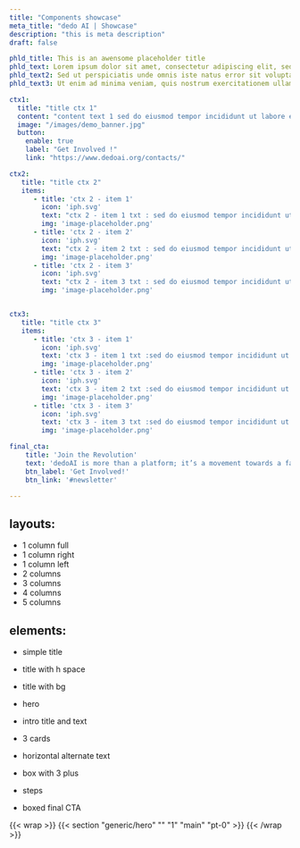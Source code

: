```yaml
---
title: "Components showcase"
meta_title: "dedo AI | Showcase"
description: "this is meta description"
draft: false

phld_title: This is an awensome placeholder title
phld_text: Lorem ipsum dolor sit amet, consectetur adipiscing elit, sed do eiusmod tempor incididunt ut labore et dolore magna aliqua. Ut enim ad minim veniam, quis nostrud exercitation ullamco laboris nisi ut aliquip ex ea commodo consequat. Duis aute irure dolor in reprehenderit in voluptate velit esse cillum dolore eu fugiat nulla pariatur. Excepteur sint occaecat cupidatat non proident, sunt in culpa qui officia deserunt mollit anim id est laborum.
phld_text2: Sed ut perspiciatis unde omnis iste natus error sit voluptatem accusantium doloremque laudantium, totam rem aperiam, eaque ipsa quae ab illo inventore veritatis et quasi architecto beatae vitae dicta sunt explicabo. Nemo enim ipsam voluptatem quia voluptas sit aspernatur aut odit aut fugit, sed quia consequuntur magni dolores eos qui ratione voluptatem sequi nesciunt. Neque porro quisquam est, qui dolorem ipsum quia dolor sit amet, consectetur, adipisci velit, sed quia non numquam eius modi tempora incidunt ut labore et dolore magnam aliquam quaerat voluptatem.
phld_text3: Ut enim ad minima veniam, quis nostrum exercitationem ullam corporis suscipit laboriosam, nisi ut aliquid ex ea commodi consequatur? Quis autem vel eum iure reprehenderit qui in ea voluptate velit esse quam nihil molestiae consequatur, vel illum qui dolorem eum fugiat quo voluptas nulla pariatur?

ctx1:
  title: "title ctx 1"
  content: "content text 1 sed do eiusmod tempor incididunt ut labore et dolore magna aliqua. Ut enim ad minim veniam, quis nostrud exercitation ullamco laboris nisi ut aliquip ex ea commodo consequat. Duis aute irure dolor in reprehenderit in voluptate velit esse cillum dolore eu fugiat nulla pariatur. Excepteur sint occaecat cupidatat non proident, sunt in culpa qui officia deserunt mollit anim id est laborum."
  image: "/images/demo_banner.jpg"
  button:
    enable: true
    label: "Get Involved !"
    link: "https://www.dedoai.org/contacts/"

ctx2:
   title: "title ctx 2"
   items:
      - title: 'ctx 2 - item 1'
        icon: 'iph.svg'
        text: "ctx 2 - item 1 txt : sed do eiusmod tempor incididunt ut labore et dolore magna aliqua. Ut enim ad minim veniam, quis nostrud exercitation ullamco laboris nisi ut aliquip ex ea commodo consequat. Duis aute irure dolor in reprehenderit in voluptate velit esse cillum dolore eu fugiat nulla pariatur. Excepteur sint occaecat cupidatat non proident, sunt in culpa qui officia deserunt mollit anim id est laborum."
        img: 'image-placeholder.png'
      - title: 'ctx 2 - item 2'
        icon: 'iph.svg'
        text: "ctx 2 - item 2 txt : sed do eiusmod tempor incididunt ut labore et dolore magna aliqua. Ut enim ad minim veniam, quis nostrud exercitation ullamco laboris nisi ut aliquip ex ea commodo consequat. Duis aute irure dolor in reprehenderit in voluptate velit esse cillum dolore eu fugiat nulla pariatur. Excepteur sint occaecat cupidatat non proident, sunt in culpa qui officia deserunt mollit anim id est laborum."
        img: 'image-placeholder.png'
      - title: 'ctx 2 - item 3'
        icon: 'iph.svg'
        text: "ctx 2 - item 3 txt : sed do eiusmod tempor incididunt ut labore et dolore magna aliqua. Ut enim ad minim veniam, quis nostrud exercitation ullamco laboris nisi ut aliquip ex ea commodo consequat. Duis aute irure dolor in reprehenderit in voluptate velit esse cillum dolore eu fugiat nulla pariatur. Excepteur sint occaecat cupidatat non proident, sunt in culpa qui officia deserunt mollit anim id est laborum."
        img: 'image-placeholder.png'


ctx3:
   title: "title ctx 3"
   items:
      - title: 'ctx 3 - item 1'
        icon: 'iph.svg'
        text: 'ctx 3 - item 1 txt :sed do eiusmod tempor incididunt ut labore et dolore magna aliqua. Ut enim ad minim veniam, quis nostrud exercitation ullamco laboris nisi ut aliquip ex ea commodo consequat. Duis aute irure dolor in reprehenderit in voluptate velit esse cillum dolore eu fugiat nulla pariatur. Excepteur sint occaecat cupidatat non proident, sunt in culpa qui officia deserunt mollit anim id est laborum.'
        img: 'image-placeholder.png'
      - title: 'ctx 3 - item 2'
        icon: 'iph.svg'
        text: 'ctx 3 - item 2 txt :sed do eiusmod tempor incididunt ut labore et dolore magna aliqua. Ut enim ad minim veniam, quis nostrud exercitation ullamco laboris nisi ut aliquip ex ea commodo consequat. Duis aute irure dolor in reprehenderit in voluptate velit esse cillum dolore eu fugiat nulla pariatur. Excepteur sint occaecat cupidatat non proident, sunt in culpa qui officia deserunt mollit anim id est laborum.'
        img: 'image-placeholder.png'
      - title: 'ctx 3 - item 3'
        icon: 'iph.svg'
        text: 'ctx 3 - item 3 txt :sed do eiusmod tempor incididunt ut labore et dolore magna aliqua. Ut enim ad minim veniam, quis nostrud exercitation ullamco laboris nisi ut aliquip ex ea commodo consequat. Duis aute irure dolor in reprehenderit in voluptate velit esse cillum dolore eu fugiat nulla pariatur. Excepteur sint occaecat cupidatat non proident, sunt in culpa qui officia deserunt mollit anim id est laborum.'
        img: 'image-placeholder.png'

final_cta:
    title: 'Join the Revolution'
    text: 'dedoAI is more than a platform; it’s a movement towards a fairer, more transparent data economy. Be part of the change.'
    btn_label: 'Get Involved!'
    btn_link: '#newsletter'

---
```


## layouts:

- 1 column full
- 1 column right
- 1 column left
- 2 columns
- 3 columns
- 4 columns
- 5 columns

## elements:

- simple title
- title with h space
- title with bg
- hero
- intro title and text
- 3 cards
- horizontal alternate text
- box with 3 plus
- steps

- boxed final CTA

{{< wrap >}}
{{< section "generic/hero" "" "1" "main" "pt-0" >}}
{{< /wrap >}}

<!-- Sections to add:
### Latest News

Stay updated with the latest advancements, partnerships, and opportunities at dedoAI. [Link to News page](#)

### Featured Partners

- **Tech Innovations Ltd.**: 
- **Green Solutions Inc.**: 
- **HealthData Corp.**: 

### Contact Us

Have questions or ideas? We'd love to hear from you. [Link to Contact page](#)

-->
